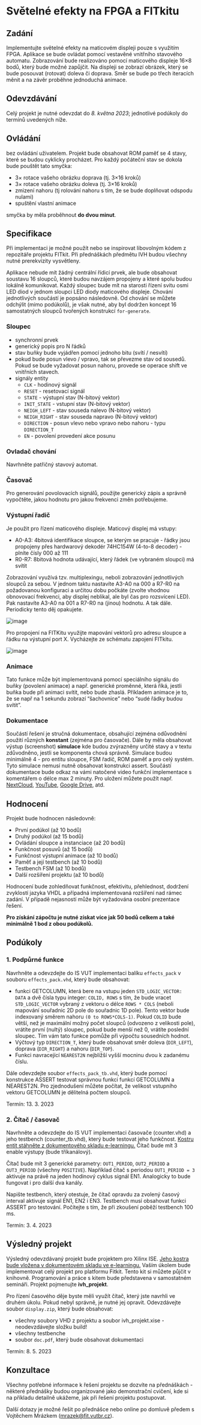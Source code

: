 # Světelné efekty na FPGA a FITkitu #

## Zadání ##

Implementujte světelné efekty na maticovém displeji pouze s využitím FPGA. Aplikace se bude ovládat pomocí vestavěné vnitřního stavového automatu. Zobrazování bude realizováno pomocí maticového displeje 16×8 bodů, který bude možné zapůjčit. Na displeji se zobrazí obrázek, který se bude posouvat (rotovat) doleva či doprava. Směr se bude po třech iteracích měnit a na závěr proběhne jednoduchá animace.

## Odevzdávání ##

Celý projekt je nutné odevzdat do *8. května 2023*; jednotlivé podúkoly do termínů uvedených níže.

## Ovládání ##

bez ovládání uživatelem. Projekt bude obsahovat ROM paměť se 4 stavy, které se budou cyklicky procházet. Pro každý počáteční stav se dokola bude pouštět tato smyčka:

- 3× rotace vašeho obrázku doprava (tj. 3×16 kroků)
- 3× rotace vašeho obrázku doleva (tj. 3×16 kroků)
- zmizení nahoru (tj rolování nahoru s tím, že se bude doplňovat odspodu nulami)
- spuštění vlastní animace

smyčka by měla proběhnout **do dvou minut**.

## Specifikace ##

Při implementaci je možné použít nebo se inspirovat libovolným kódem z repozitáře projektu FITkit. Při přednáškách předmětu IVH budou všechny nutné prerekvizity vysvětleny.

Aplikace nebude mít žádný centrální řídicí prvek, ale bude obsahovat soustavu 16 sloupců, které budou navzájem propojeny a které spolu budou lokálně komunikovat. Každý sloupec bude mít na starosti řízení svitu osmi LED diod v jednom sloupci LED diody maticového displeje. Chování jednotlivých součástí je popsáno následovně. Od chování se můžete odchýlit (mimo podúkolů), je však nutné, aby byl dodržen koncept 16 samostatných sloupců tvořených konstrukcí `for-generate`.

### Sloupec ###

- synchronní prvek
- generický popis pro N řádků
- stav buňky bude vyjádřen pomocí jednoho bitu (svítí / nesvítí)
- pokud bude posun vlevo / vpravo, tak se převezme stav od sousedů. Pokud se bude vyžadovat posun nahoru, provede se operace shift ve vnitřních stavech.
- signály entity
	- `CLK` - hodinový signál
	- `RESET` - resetovací signál
	- `STATE` - výstupní stav (N-bitový vektor)
	- `INIT_STATE` - vstupní stav (N-bitový vektor)
	- `NEIGH_LEFT` - stav souseda nalevo (N-bitový vektor)
	- `NEIGH_RIGHT` - stav souseda napravo (N-bitový vektor)
	- `DIRECTION` - posun vlevo nebo vpravo nebo nahoru - typu `DIRECTION_T`
	- `EN` - povolení provedení akce posunu

### Ovladač chování ###

Navrhněte patřičný stavový automat.

### Časovač ###

Pro generování povolovacích signálů, použijte generický zápis a správně vypočtěte, jakou hodnotu pro jakou frekvenci změn potřebujeme.

### Výstupní řadič ###

Je použit pro řízení maticového displeje. Maticový displej má vstupy:

- A0-A3: 4bitová identifikace sloupce, se kterým se pracuje - řádky jsou propojeny přes hardwarový dekodér 74HC154W (4-to-8 decoder) - plníte čísly 000 až 111
- R0-R7: 8bitová hodnota udávající, který řádek (ve vybraném sloupci) má svítit

Zobrazování využívá tzv. multiplexingu, neboli zobrazování jednotlivých sloupců za sebou. V jednom taktu nastavíte A3-A0 na 000 a R7-R0 na požadovanou konfiguraci a určitou dobu počkáte (zvolte vhodnou obnovovací frekvenci, aby displej neblikal, ale byl čas pro rozsvícení LED). Pak nastavíte A3-A0 na 001 a R7-R0 na (jinou) hodnotu. A tak dále. Periodicky tento děj opakujete.

![image](https://user-images.githubusercontent.com/84882649/235374394-749e9f82-94ed-4b98-8032-96e3d5036bea.png)

Pro propojení na FITKitu využijte mapování vektorů pro adresu sloupce a řádku na výstupní port X. Vycházejte ze schématu zapojení FITkitu.

![image](https://user-images.githubusercontent.com/84882649/235374412-8390df8d-5f74-412b-a97d-38de55e4b0d8.png)

### Animace ###

Tato funkce může být implementovaná pomocí speciálního signálu do buňky (povolení animace) a např. generické proměnné, která říká, jestli buňka bude při animaci svítit, nebo bude zhaslá. Příkladem animace je to, že se např na 1 sekundu zobrazí “šachovnice” nebo “sudé řádky budou svítit”.

### Dokumentace ###

Součástí řešení je stručná dokumentace, obsahující zejména odůvodnění použití různých **konstant** (zejména pro časovače). Dále by měla obsahovat výstup (screenshot) **simulace** kde budou zvýrazněny určité stavy a v textu zdůvodněno, jestli se komponenta chová správně. Simulace budou minimálně 4 - pro entitu sloupce, FSM řadič, ROM paměť a pro celý systém. Tyto simulace nemusí nutně obsahovat konstrukci assert. Součástí dokumentace bude odkaz na vámi natočené video funkční implementace s komentářem o délce max 2 minuty. Pro uložení můžete použít např. [NextCloud](http://nextcloud.fit.vutbr.cz/), [YouTube](https://youtube.com), [Google Drive](https://drive.google.com), atd.

## Hodnocení ##

Projekt bude hodnocen následovně:

- První podúkol (až 10 bodů)
- Druhý podúkol (až 15 bodů)
- Ovládání sloupce a instanciace (až 20 bodů)
- Funkčnost posuvů (až 15 bodů)
- Funkčnost výstupní animace (až 10 bodů)
- Paměť a její testbench (až 10 bodů)
- Testbench FSM (až 10 bodů)
- Další rozšíření projektu (až 10 bodů)

Hodnocení bude zohledňovat funkčnost, efektivitu, přehlednost, dodržení zvyklostí jazyka VHDL a případná implementovaná rozšíření nad rámec zadání. V případě nejasností může být vyžadována osobní prezentace řešení.

**Pro získání zápočtu je nutné získat více jak 50 bodů celkem a také minimálně 1 bod z obou podúkolů.**

## Podúkoly ##

### 1. Podpůrné funkce ###

Navrhněte a odevzdejte do IS VUT implementaci balíku `effects_pack` v souboru `effects_pack.vhd`, který bude obsahovat:

- funkci GETCOLUMN, která bere na vstupu jeden `STD_LOGIC_VECTOR: DATA` a dvě čísla typu integer: `COLID, ROWS` s tím, že bude vracet `STD_LOGIC_VECTOR` vybraný z vektoru o délce `ROWS * COLS` (neboli mapování souřadnic 2D pole do souřadnic 1D pole). Tento vektor bude indexovaný směrem nahoru `(0 to ROWS*COLS-1)`. Pokud `COLID` bude větší, než je maximální možný počet sloupců (odvozeno z velikosti pole), vrátíte první (nultý) sloupec, pokud bude menší než 0, vrátíte poslední sloupec. Tím vám tato funkce pomůže při výpočtu sousedních hodnot.
- Výčtový typ `DIRECTION_T`, který bude obsahovat směr doleva (`DIR_LEFT`), doprava (`DIR_RIGHT`) a nahoru (`DIR_TOP`).
- Funkci navracející `NEAREST2N` nejbližší vyšší mocninu dvou k zadanému číslu.

Dále odevzdejte soubor `effects_pack_tb.vhd`, který bude pomocí konstrukce ASSERT testovat správnou funkci funkcí GETCOLUMN a NEAREST2N. Pro zjednodušení můžete počítat, že velikost vstupního vektoru GETCOLUMN je dělitelná počtem sloupců.

Termín: 13. 3. 2023

### 2. Čítač / časovač ###

Navrhněte a odevzdejte do IS VUT implementaci časovače (counter.vhd) a jeho testbench (counter_tb.vhd), který bude testovat jeho funkčnost. [Kostru entit stáhněte z dokumentového skladu e-learningu.](https://archive.org/download/ivh_proj_templace/proj2_kostra.zip) Čítač bude mít 3 enable výstupy (bude tříkanálový).

Čítač bude mít 3 generické parametry: `OUT1_PERIOD`, `OUT2_PERIOD` a `OUT3_PERIOD` (všechny `POSITIVE`). Například čítač s periodou `OUT1_PERIOD = 3` aktivuje na právě na jeden hodinový cyklus signál EN1. Analogicky to bude fungovat i pro další dva kanály.

Napište testbench, který otestuje, že čítač opravdu za zvolený časový interval aktivuje signál EN1, EN2 i EN3. Testbench musí obsahovat funkci ASSERT pro testování. Počítejte s tím, že při zkoušení poběží testbench 100 ms.

Termín: 3. 4. 2023

## Výsledný projekt ##

Výsledný odevzdávaný projekt bude projektem pro Xilinx ISE. [Jeho kostra bude vložena v dokumentovém skladu ve e-learningu.](https://archive.org/download/ivh_proj_templace/proj_template.zip) Vaším úkolem bude implementovat celý projekt pro platformu Fitkit. Tento kit si můžete půjčit v knihovně. Programování a práce s kitem bude představena v samostatném semináři. Projekt pojmenujte **ivh_projekt**.

Pro řízení časového děje byste měli využít čítač, který jste navrhli ve druhém úkolu. Pokud nebyl správně, je nutné jej opravit. Odevzdávejte soubor `display.zip`, který bude obsahovat:

- všechny soubory VHD z projektu a soubor ivh_projekt.xise - neodevzdávejte složku build!
- všechny testbenche
- soubor `doc.pdf`, který bude obsahovat dokumentaci

Termín: 8. 5. 2023

## Konzultace ##

Všechny potřebné informace k řešení projektu se dozvíte na přednáškách - některé přednášky budou organizované jako demonstrační cvičení, kde si na příkladu detailně ukážeme, jak při řešení projektu postupovat.

Další dotazy je možné řešit po přednášce nebo online po domluvě předem s Vojtěchem Mrázkem (mrazek@fit.vutbr.cz).
